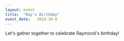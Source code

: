 ```yaml
---
layout: event
title:  "Ray's Birthday"
event_date:   2019-10-8
---
```


Let's gather together to celebrate Raymond's birthday!
